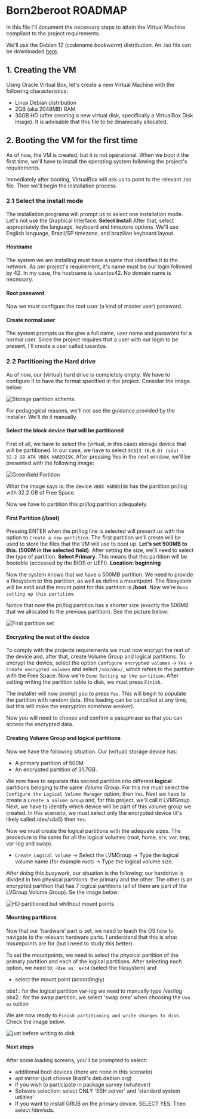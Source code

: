 # Born2beroot ROADMAP

In this file I'll document the necessary steps to attain the Virtual Machine compliant to the project requirements.

We'll use the Debian 12 (codename _bookworm_) distribution. An .iso file can be downloaded [here](https://www.debian.org/download).

## 1. Creating the VM
Using Oracle Virtual Box, let's create a nem Virtual Machine with the following characteristics:
- Linux Debian distribution
- 2GB (aka 2048MB) RAM
- 30GB HD (after creating a new virtual disk, specifically a VirtualBox Disk Image). It is advisable that this file to be dinamically allocated.

## 2. Booting the VM for the first time
As of now, the VM is created, but it is not operational. When we boot it the first time, we'll have to install the operating system following the project's requirements.

Immediately after booting, VirtualBox will ask us to point to the relevant .iso file. Then we'll begin the installation process.

### 2.1 Select the install mode
The installation programa will prompt us to select one installation mode. Let's not use the Graphical Interface. **Select Install**
After that, select appropriately the language, keyboard and timezone options. We'll use English language, Brazil/SP timezone, and brazilian keyboard layout.

#### Hostname
The system we are installing must have a name that identifies it to the network. As per project's requirement, it's name must be our login followed by 42. In my case, the hostname is iusantos42. No domain name is necessary.

#### Root password
Now we must configure the root user (a kind of master user) password.

#### Create normal user
The system prompts us the give a full name, user name and password for a normal user. Since the project requires that a user with our login to be present, I'll create a user called iusantos.

### 2.2 Partitioning the Hard drive
As of now, our (virtual) hard drive is completely empty. We have to configure it to have the format specified in the project. Consider the image below:

![Storage partition schema](cropped-lsblk.png).

For pedagogical reasons, we'll not use the guidance provided by the installer. We'll do it manually.

#### Select the block device that will be partitioned
First of all, we have to select the (virtual, in this case) storage device that will be partitioned. In our case, we have to select `SCSI3 (0,0,0) (sda) - 32.2 GB ATA VBOX HARDDISK`. After pressing Yes in the next window, we'll be presented with the following image:

![Greenfield Partition](ss01_first_partition_cropped.png)

What the image says is: the device `VBOX HARDDISK` has the partition pri/log with 32.2 GB of Free Space.

Now we have to partition this pri/log partition adequately.

#### First Partition (/boot)
Pressing ENTER when the pri/log line is selected will present us with the option to `Create a new partition`. The first partition we'll create will be used to store the files that the VM will use to boot up. **Let's set 500MB to this. (500M in the selected field)**. After setting the size, we'll need to select the type of partition. **Select Primary**. This means that this partition will be _bootable_ (accessed by the BIOS or UEFI). **Location: beginning**

Now the system knows that we have a 500MB partition. We need to provide a filesystem to this partition, as well as define a mountpoint. The filesystem will be ext4 and the mount point for this partition is **/boot**. Now we're `Done setting up this partition`.

Notice that now the pri/log partition has a shorter size (exactly the 500MB that we allocated to the previous partition). See the picture below:

![First partition set](ss02_first_partition_set_cropped.png)

#### Encrypting the rest of the device
To comply with the projects requirements we must now encrypt the rest of the device and, after that, create Volume Group and logical partitions. To encrypt the device, select the option `Configure encrypted volumes` -> `Yes` -> `Create encrypted volumes` and select `/sda/dev/`, which refers to the partition with the Free Space. Now we're `Done Setting up the partition`. After setting writing the partition table to disk, we must press `Finish`.

The installer will now prompt you to press `Yes`. This will begin to populate the partition with random data. (this loading can be cancelled at any time, but this will make the encryption somehow weaker).

Now you will need to choose and confirm a passphrase so that you can access the encrypted data.

#### Creating Volume Group and logical partitions
Now we have the following situation. Our (virtual) storage device has:
- A primary partition of 500M
- An encrypted partition of 31.7GB.

We now have to separate this second partition into different **logical** partitions beloging to the same _Volume Group_. For this me must select the `Configure the Logical Volume Manager` option, then `Yes`. Next we have to create a `Create a Volume Group` and, for this project, we'll call it LVMGroup. Next, we have to identify which device will be part of this volume group we created. In this scenario, we must select only the encrypted device (it's likely called /dev/sda5) then `Yes`.

Now we must create the logical partitions with the adequate sizes. The procedure is the same for all the logical volumes (root, home, srv, var, tmp, var-log and swap).

- `Create Logical Volume` -> Select the LVMGroup -> Type the logical volume name (for example root) -> Type the logical volume size.

After doing this _busywork_, our situation is the following: our harddrive is divided in two physical partitions: the primary and the other. The other is an encrypted partition that has 7 logical partitions (all of them are part of the LVGroup Volume Group). Se the image below:

![HD partitioned but whithout mount points](ss03_partitions_wo_mounting_cropped.png)

#### Mounting partitions
Now that our 'hardware' part is set, we need to teach the OS how to navigate to the relevant hardware parts. I understand that this is what mountpoints are for (but i need to study this better).

To set the mountpoints, we need to select the physical partition of the primary partition and each of the logical partitions. After selecting each option, we need to:
-`Use as: ext4` (select the filesystem) and
- select the mount point (accordingly)

obs1.: for the logical partition var-log we need to manually type /var/log
obs2.: for the swap partition, we select 'swap area' when choosing the `Use as` option

We are now ready to `Finish partitioning and write changes to disk`. Check the image below.

![just before writing to disk](ss04_before_writing_disk_cropped.png)

#### Next steps
After some loading screens, you'll be prompted to select:
- additional boot devices (there are none in this scenario)
- apt mirror (just choose Brazil's deb.debian.org)
- if you wish to participate in package survey (whatever)
- Sofware selection: select ONLY 'SSH server' and 'standard system utilities'
- If you want to install GRUB on the primary device. SELECT YES. Then select /dev/sda.

